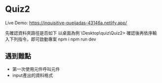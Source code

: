 # Quiz2

Live Demo: https://inquisitive-queijadas-43146a.netlify.app/

先確認資料夾路徑是否如下
以桌面為例  \Desktop\quiz\Quiz2> 
確認後再依序輸入下列指令，即可啟動專案
npm i 
npm run dev

## 遇到難點

- 第一次使用元件呼叫元件
- input產出的資料格式
